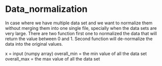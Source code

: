 # Data_normalization
In case where we have multiple data set and we want to normalize them without merging them into one single file, specially when the data sets are very large. There are two function first one to normalized the data that will return the value between 0 and 1. Second function will de-normalize the data into the original values.

x = input (numpy array)
overall_min = the min value of all the data set 
overall_max = the max value of all the data set
